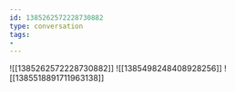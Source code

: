 ```yaml
---
id: 1385262572228730882
type: conversation
tags:
- 
---
```

![[1385262572228730882]]
![[1385498248408928256]]
![[1385518891711963138]]

